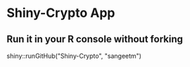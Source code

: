 # Shiny-Crypto App

## Run it in your R console without forking

shiny::runGitHub("Shiny-Crypto", "sangeetm")  
